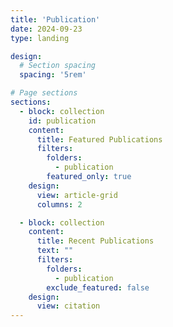 ```yaml
---
title: 'Publication'
date: 2024-09-23
type: landing

design:
  # Section spacing
  spacing: '5rem'

# Page sections
sections:
  - block: collection
    id: publication
    content:
      title: Featured Publications
      filters:
        folders:
          - publication
        featured_only: true
    design:
      view: article-grid
      columns: 2

  - block: collection
    content:
      title: Recent Publications
      text: ""
      filters:
        folders:
          - publication
        exclude_featured: false
    design:
      view: citation
---
```

